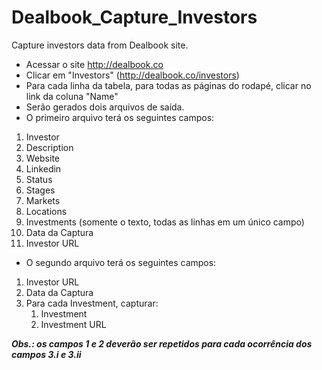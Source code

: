 # Dealbook_Capture_Investors
Capture investors data from Dealbook site.

- Acessar o site http://dealbook.co
- Clicar em "Investors" (http://dealbook.co/investors)
- Para cada linha da tabela, para todas as páginas do rodapé, clicar no link da coluna "Name"
- Serão gerados dois arquivos de saída.
- O primeiro arquivo terá os seguintes campos:
 1. Investor
 2. Description
 3. Website
 4. Linkedin
 5. Status
 6. Stages
 7. Markets
 8. Locations
 9. Investments (somente o texto, todas as linhas em um único campo)
 10. Data da Captura
 11. Investor URL
- O segundo arquivo terá os seguintes campos:
 1. Investor URL
 2. Data da Captura
 3. Para cada Investment, capturar:
     1. Investment
     2. Investment URL
     
 ***Obs.: os campos 1 e 2 deverão ser repetidos para cada ocorrência dos campos 3.i e 3.ii***
